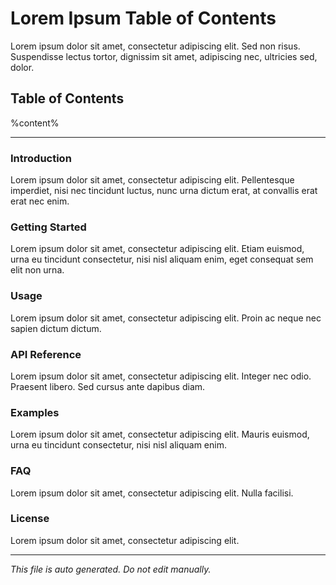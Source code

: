 # Lorem Ipsum Table of Contents

Lorem ipsum dolor sit amet, consectetur adipiscing elit. Sed non risus. Suspendisse lectus tortor, dignissim sit amet, adipiscing nec, ultricies sed, dolor.

## Table of Contents

%content%

---

### Introduction

Lorem ipsum dolor sit amet, consectetur adipiscing elit. Pellentesque imperdiet, nisi nec tincidunt luctus, nunc urna dictum erat, at convallis erat erat nec enim.

### Getting Started

Lorem ipsum dolor sit amet, consectetur adipiscing elit. Etiam euismod, urna eu tincidunt consectetur, nisi nisl aliquam enim, eget consequat sem elit non urna.

### Usage

Lorem ipsum dolor sit amet, consectetur adipiscing elit. Proin ac neque nec sapien dictum dictum.

### API Reference

Lorem ipsum dolor sit amet, consectetur adipiscing elit. Integer nec odio. Praesent libero. Sed cursus ante dapibus diam.

### Examples

Lorem ipsum dolor sit amet, consectetur adipiscing elit. Mauris euismod, urna eu tincidunt consectetur, nisi nisl aliquam enim.

### FAQ

Lorem ipsum dolor sit amet, consectetur adipiscing elit. Nulla facilisi.

### License

Lorem ipsum dolor sit amet, consectetur adipiscing elit.

---

*This file is auto generated. Do not edit manually.*
